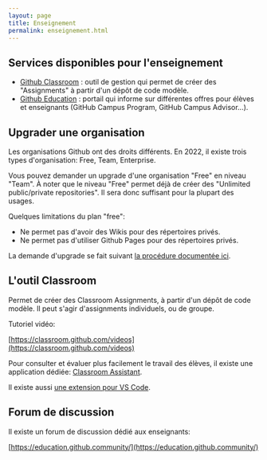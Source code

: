 ```yaml
---
layout: page
title: Enseignement
permalink: enseignement.html
---
```


## Services disponibles pour l'enseignement

- [Github Classroom](https://classroom.github.com/) : outil de gestion qui permet de créer des "Assignments" à partir d'un dépôt de code modèle.
- [Github Education](https://education.github.com/) : portail qui informe sur différentes offres pour élèves et enseignants (GitHub Campus Program, GitHub Campus Advisor...).

## Upgrader une organisation

Les organisations Github ont des droits différents. En 2022, il existe trois types d'organisation: Free, Team, Enterprise.

Vous pouvez demander un upgrade d'une organisation "Free" en niveau "Team". À noter que le niveau "Free" permet déjà de créer des "Unlimited public/private repositories". Il sera donc suffisant pour la plupart des usages.

Quelques limitations du plan "free":
- Ne permet pas d'avoir des Wikis pour des répertoires privés.
- Ne permet pas d'utiliser Github Pages pour des répertoires privés.

La demande d'upgrade se fait suivant [la procédure documentée ici](https://docs.github.com/en/education/explore-the-benefits-of-teaching-and-learning-with-github-education/use-github-in-your-classroom-and-research/apply-for-an-educator-or-researcher-discount).

## L'outil Classroom

Permet de créer des Classroom Assignments, à partir d'un dépôt de code modèle. Il peut s'agir d'assignments individuels, ou de groupe.

Tutoriel vidéo:

[https://classroom.github.com/videos](https://classroom.github.com/videos)

Pour consulter et évaluer plus facilement le travail des élèves, il existe une application dédiée: [Classroom Assistant](https://classroom.github.com/assistant).

Il existe aussi [une extension pour VS Code](https://marketplace.visualstudio.com/items?itemName=GitHub.classroom&ssr=false#overview).

## Forum de discussion

Il existe un forum de discussion dédié aux enseignants: 

[https://education.github.community/](https://education.github.community/)

